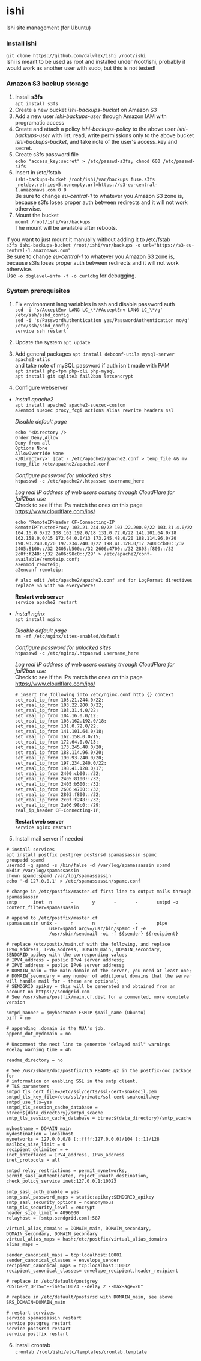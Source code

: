 # ishi
Ishi site management (for Ubuntu)

### Install ishi
`git clone https://github.com/dalvlex/ishi /root/ishi`  
Ishi is meant to be used as root and installed under /root/ishi, probably it would work as another user with sudo, but this is not tested!

### Amazon S3 backup storage
1. Install **s3fs**  
`apt install s3fs`  
2. Create a new bucket *ishi-backups-bucket* on Amazon S3  
3. Add a new user *ishi-backups-user* through Amazon IAM with programatic access  
4. Create and attach a policy *ishi-backups-policy* to the above user *ishi-backups-user* with list, read, write permissions only to the above bucket *ishi-backups-bucket*, and take note of the user's access_key and secret.  
5. Create s3fs password file  
`echo "access_key:secret" > /etc/passwd-s3fs; chmod 600 /etc/passwd-s3fs`  
6. Insert in /etc/fstab  
`ishi-backups-bucket /root/ishi/var/backups fuse.s3fs _netdev,retries=5,nonempty,url=https://s3-eu-central-1.amazonaws.com 0 0`  
Be sure to change *eu-central-1* to whatever you Amazon S3 zone is, because s3fs loses proper auth between redirects and it will not work otherwise.  
7. Mount the bucket  
`mount /root/ishi/var/backups`  
The mount will be available after reboots.

If you want to just mount it manually without adding it to /etc/fstab  
`s3fs ishi-backups-bucket /root/ishi/var/backups -o url="https://s3-eu-central-1.amazonaws.com"`  
Be sure to change *eu-central-1* to whatever you Amazon S3 zone is, because s3fs loses proper auth between redirects and it will not work otherwise.  
Use `-o dbglevel=info -f -o curldbg` for debugging.  

### System prerequisites
1. Fix environment lang variables in ssh and disable password auth  
`sed -i 's/AcceptEnv LANG LC_\*/#AcceptEnv LANG LC_\*/g' /etc/ssh/sshd_config`  
`sed -i 's/PasswordAuthentication yes/PasswordAuthentication no/g' /etc/ssh/sshd_config`  
`service ssh restart`

2. Update the system
`apt update`

3. Add general packages
`apt install debconf-utils mysql-server apache2-utils`  
and take note of mySQL password if auth isn't made with PAM  
`apt install php-fpm php-cli php-mysql`  
`apt install git sqlite3 fail2ban letsencrypt`

4. Configure webserver
  * *Install apache2*  
    `apt install apache2 apache2-suexec-custom`  
    `a2enmod suexec proxy_fcgi actions alias rewrite headers ssl`
    
    *Disable default page*  
    ```
    echo '<Directory />  
    Order Deny,Allow  
    Deny from all  
    Options None  
    AllowOverride None  
    </Directory>' |cat - /etc/apache2/apache2.conf > temp_file && mv temp_file /etc/apache2/apache2.conf
    ```

    *Configure password for unlocked sites*  
    `htpasswd -c /etc/apache2/.htpasswd username_here`  

    *Log real IP address of web users coming through CloudFlare for fail2ban use*  
    Check to see if the IPs match the ones on this page https://www.cloudflare.com/ips/  
    ```
    echo 'RemoteIPHeader CF-Connecting-IP  
    RemoteIPTrustedProxy 103.21.244.0/22 103.22.200.0/22 103.31.4.0/22 104.16.0.0/12 108.162.192.0/18 131.0.72.0/22 141.101.64.0/18 162.158.0.0/15 172.64.0.0/13 173.245.48.0/20 188.114.96.0/20 190.93.240.0/20 197.234.240.0/22 198.41.128.0/17 2400:cb00::/32 2405:8100::/32 2405:b500::/32 2606:4700::/32 2803:f800::/32 2c0f:f248::/32 2a06:98c0::/29' > /etc/apache2/conf-available/remoteip.conf;  
    a2enmod remoteip;  
    a2enconf remoteip;  

    # also edit /etc/apache2/apache2.conf and for LogFormat directives replace %h with %a everywhere!
    ```

    **Restart web server**  
    `service apache2 restart`

  * *Install nginx*  
    `apt install nginx`
    
    *Disable default page*  
    `rm -rf /etc/nginx/sites-enabled/default`
    
    *Configure password for unlocked sites*  
    `htpasswd -c /etc/nginx/.htpasswd username_here`  

    *Log real IP address of web users coming through CloudFlare for fail2ban use*  
    Check to see if the IPs match the ones on this page https://www.cloudflare.com/ips/  
    ```
    # insert the following into /etc/nginx.conf http {} context
    set_real_ip_from 103.21.244.0/22;
    set_real_ip_from 103.22.200.0/22;
    set_real_ip_from 103.31.4.0/22;
    set_real_ip_from 104.16.0.0/12;
    set_real_ip_from 108.162.192.0/18;
    set_real_ip_from 131.0.72.0/22;
    set_real_ip_from 141.101.64.0/18;
    set_real_ip_from 162.158.0.0/15;
    set_real_ip_from 172.64.0.0/13;
    set_real_ip_from 173.245.48.0/20;
    set_real_ip_from 188.114.96.0/20;
    set_real_ip_from 190.93.240.0/20;
    set_real_ip_from 197.234.240.0/22;
    set_real_ip_from 198.41.128.0/17;
    set_real_ip_from 2400:cb00::/32;
    set_real_ip_from 2405:8100::/32;
    set_real_ip_from 2405:b500::/32;
    set_real_ip_from 2606:4700::/32;
    set_real_ip_from 2803:f800::/32;
    set_real_ip_from 2c0f:f248::/32;
    set_real_ip_from 2a06:98c0::/29;
    real_ip_header CF-Connecting-IP;
    ```

    **Restart web server**  
    `service nginx restart`

5. Install mail server if needed  
```
# install services
apt install postfix postgrey postsrsd spamassassin spamc
groupadd spamd
useradd -g spamd -s /bin/false -d /var/log/spamassassin spamd
mkdir /var/log/spamassassin
chown spamd:spamd /var/log/spamassassin
echo '-d 127.0.0.1' > /etc/spamassassin/spamc.conf
```

```
# change in /etc/postfix/master.cf first line to output mails through spamassassin
smtp      inet  n       -       y       -       -       smtpd -o content_filter=spamassassin

# append to /etc/postfix/master.cf
spamassassin unix -     n       n       -       -       pipe
                user=spamd argv=/usr/bin/spamc -f -e
                /usr/sbin/sendmail -oi -f ${sender} ${recipient}
```

```
# replace /etc/postix/main.cf with the following, and replace IPV4_address, IPV6_address, DOMAIN_main, DOMAIN_secondary, SENDGRID_apikey with the corresponding values
# IPV4_address = public IPv4 server address;
# IPV6_address = public IPv6 server address;
# DOMAIN_main = the main domain of the server, you need at least one;
# DOMAIN_secondary = any number of additional domains that the server will handle mail for - these are optional;
# SENDGRID_apikey = this will be generated and obtained from an account on https://sendgrid.com
# See /usr/share/postfix/main.cf.dist for a commented, more complete version

smtpd_banner = $myhostname ESMTP $mail_name (Ubuntu)
biff = no

# appending .domain is the MUA's job.
append_dot_mydomain = no

# Uncomment the next line to generate "delayed mail" warnings
#delay_warning_time = 4h

readme_directory = no

# See /usr/share/doc/postfix/TLS_README.gz in the postfix-doc package for
# information on enabling SSL in the smtp client.
# TLS parameters
smtpd_tls_cert_file=/etc/ssl/certs/ssl-cert-snakeoil.pem
smtpd_tls_key_file=/etc/ssl/private/ssl-cert-snakeoil.key
smtpd_use_tls=yes
smtpd_tls_session_cache_database = btree:${data_directory}/smtpd_scache
smtp_tls_session_cache_database = btree:${data_directory}/smtp_scache

myhostname = DOMAIN_main
mydestination = localhost
mynetworks = 127.0.0.0/8 [::ffff:127.0.0.0]/104 [::1]/128
mailbox_size_limit = 0
recipient_delimiter = +
inet_interfaces = IPV4_address, IPV6_address
inet_protocols = all

smtpd_relay_restrictions = permit_mynetworks, permit_sasl_authenticated, reject_unauth_destination, check_policy_service inet:127.0.0.1:10023

smtp_sasl_auth_enable = yes
smtp_sasl_password_maps = static:apikey:SENDGRID_apikey
smtp_sasl_security_options = noanonymous
smtp_tls_security_level = encrypt
header_size_limit = 4096000
relayhost = [smtp.sendgrid.com]:587

virtual_alias_domains = DOMAIN_main, DOMAIN_secondary, DOMAIN_secondary, DOMAIN_secondary
virtual_alias_maps = hash:/etc/postfix/virtual_alias_domains
alias_maps = 

sender_canonical_maps = tcp:localhost:10001
sender_canonical_classes = envelope_sender
recipient_canonical_maps = tcp:localhost:10002
recipient_canonical_classes= envelope_recipient,header_recipient
```

```
# replace in /etc/default/postgrey
POSTGREY_OPTS="--inet=10023 --delay 2 --max-age=20"
```

```
# replace in /etc/default/postsrsd with DOMAIN_main, see above
SRS_DOMAIN=DOMAIN_main
```

```
# restart services
service spamassassin restart
service postgrey restart
service postsrsd restart
service postfix restart
```

6. Install crontab  
`crontab /root/ishi/etc/templates/crontab.template`  


